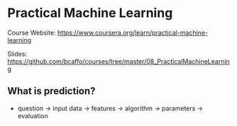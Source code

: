 # Practical Machine Learning

Course Website: https://www.coursera.org/learn/practical-machine-learning

Slides: https://github.com/bcaffo/courses/tree/master/08_PracticalMachineLearning

## What is prediction?

* question -> input data -> features -> algorithm -> parameters -> evaluation
